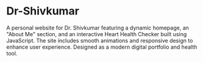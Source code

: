 # Dr-Shivkumar
A personal website for Dr. Shivkumar featuring a dynamic homepage, an "About Me" section, and an interactive Heart Health Checker built using JavaScript. The site includes smooth animations and responsive design to enhance user experience. Designed as a modern digital portfolio and health tool.
